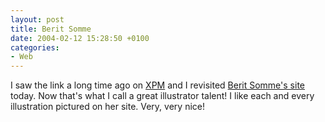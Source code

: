 ```yaml
---
layout: post
title: Berit Somme
date: 2004-02-12 15:28:50 +0100
categories:
- Web
---
```

I saw the link a long time ago on <a href="http://www.experimental.ro">XPM</a> and I revisited <a href="http://www.somme.no/">Berit Somme's site</a> today. Now that's what I call a great illustrator talent! I like each and every illustration pictured on her site. Very, very nice!

